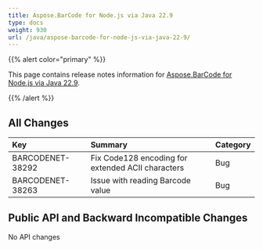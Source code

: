 ```yaml
---
title: Aspose.BarCode for Node.js via Java 22.9
type: docs
weight: 930
url: /java/aspose-barcode-for-node-js-via-java-22-9/
---
```


{{% alert color="primary" %}} 

This page contains release notes information for [Aspose.BarCode for Node.js via Java 22.9](https://downloads.aspose.com/barcode/nodejs/new-releases/aspose.barcode-for-node.js-via-java-22.9/).

{{% /alert %}} 
## **All Changes**

|**Key**|**Summary**|**Category**|
| :- | :- | :- |
|BARCODENET-38292|Fix Code128 encoding for extended ACII characters|Bug|
|BARCODENET-38263|Issue with reading Barcode value|Bug|

## **Public API and Backward Incompatible Changes**

No API changes